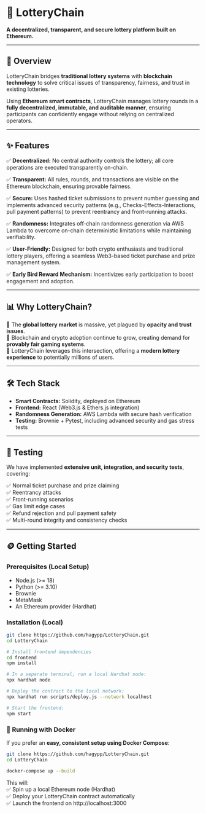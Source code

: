 # 🎰 LotteryChain

**A decentralized, transparent, and secure lottery platform built on Ethereum.**

---

## 🚀 Overview

LotteryChain bridges **traditional lottery systems** with **blockchain technology** to solve critical issues of transparency, fairness, and trust in existing lotteries.

Using **Ethereum smart contracts**, LotteryChain manages lottery rounds in a **fully decentralized, immutable, and auditable manner**, ensuring participants can confidently engage without relying on centralized operators.

---

## ✨ Features

✅ **Decentralized:** No central authority controls the lottery; all core operations are executed transparently on-chain.

✅ **Transparent:** All rules, rounds, and transactions are visible on the Ethereum blockchain, ensuring provable fairness.

✅ **Secure:** Uses hashed ticket submissions to prevent number guessing and implements advanced security patterns (e.g., Checks-Effects-Interactions, pull payment patterns) to prevent reentrancy and front-running attacks.

✅ **Randomness:** Integrates off-chain randomness generation via AWS Lambda to overcome on-chain deterministic limitations while maintaining verifiability.

✅ **User-Friendly:** Designed for both crypto enthusiasts and traditional lottery players, offering a seamless Web3-based ticket purchase and prize management system.

✅ **Early Bird Reward Mechanism:** Incentivizes early participation to boost engagement and adoption.

---

## 📊 Why LotteryChain?

🎯 The **global lottery market** is massive, yet plagued by **opacity and trust issues**.  
🎯 Blockchain and crypto adoption continue to grow, creating demand for **provably fair gaming systems**.  
🎯 LotteryChain leverages this intersection, offering a **modern lottery experience** to potentially millions of users.

---

## 🛠️ Tech Stack

- **Smart Contracts:** Solidity, deployed on Ethereum
- **Frontend:** React (Web3.js & Ethers.js integration)
- **Randomness Generation:** AWS Lambda with secure hash verification
- **Testing:** Brownie + Pytest, including advanced security and gas stress tests

---

## 🧪 Testing

We have implemented **extensive unit, integration, and security tests**, covering:

✅ Normal ticket purchase and prize claiming  
✅ Reentrancy attacks  
✅ Front-running scenarios  
✅ Gas limit edge cases  
✅ Refund rejection and pull payment safety  
✅ Multi-round integrity and consistency checks

---

## 🪙 Getting Started

### Prerequisites (Local Setup)

- Node.js (>= 18)
- Python (>= 3.10)
- Brownie
- MetaMask
- An Ethereum provider (Hardhat)

### Installation (Local)

```bash
git clone https://github.com/hagypp/LotteryChain.git
cd LotteryChain

# Install frontend dependencies
cd frontend
npm install

# In a separate terminal, run a local Hardhat node:
npx hardhat node

# Deploy the contract to the local network:
npx hardhat run scripts/deploy.js --network localhost

# Start the frontend:
npm start 
```
### 🐳 Running with Docker

If you prefer an **easy, consistent setup using Docker Compose**:

```bash
git clone https://github.com/hagypp/LotteryChain.git
cd LotteryChain

docker-compose up --build
```
This will:  
✅ Spin up a local Ethereum node (Hardhat)  
✅ Deploy your LotteryChain contract automatically  
✅ Launch the frontend on http://localhost:3000  
